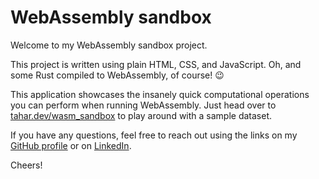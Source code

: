 # WebAssembly sandbox
Welcome to my WebAssembly sandbox project.

This project is written using plain HTML, CSS, and JavaScript.
Oh, and some Rust compiled to WebAssembly, of course! 😉

This application showcases the insanely quick computational operations you can perform when running WebAssembly.
Just head over to [tahar.dev/wasm_sandbox](https://tahar.dev/wasm_sandbox) to play around with a sample dataset.

If you have any questions, feel free to reach out using the links on my [GitHub profile](https://github.com/tntmeijs) or on [LinkedIn](https://linkedin.com/in/tntmeijs).

Cheers!
